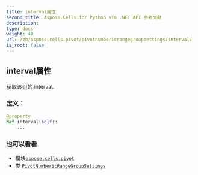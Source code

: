 ```yaml
---
title: interval属性
second_title: Aspose.Cells for Python via .NET API 参考文献
description:
type: docs
weight: 40
url: /zh/aspose.cells.pivot/pivotnumbericrangegroupsettings/interval/
is_root: false
---
```

## interval属性

获取该组的 interval。
### 定义：
```python
@property
def interval(self):
    ...
```

### 也可以看看
* 模块[`aspose.cells.pivot`](../../)
* 类 [`PivotNumbericRangeGroupSettings`](/cells/python-net/zh/aspose.cells.pivot/pivotnumbericrangegroupsettings)
